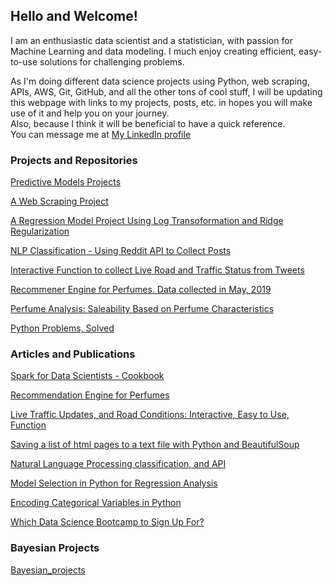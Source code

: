 ## Hello and Welcome!

I am an enthusiastic data scientist and a statistician, with passion for Machine Learning and data modeling. I much enjoy creating efficient, easy-to-use solutions for challenging problems. 

As I'm doing different data science projects using Python, web scraping, APIs, AWS, Git, GitHub, and all the other tons of cool stuff, I will be updating this webpage with links to my projects, posts, etc. in hopes you will make use of it and help you on your journey.
<br /> Also, because I think it will be beneficial to have a quick reference. 
<br /> You can message me at [My LinkedIn profile](https://www.linkedin.com/in/haya-toumy/) 

### Projects and Repositories

[Predictive Models Projects](https://hayatoumy.github.io/predictive_models/)


[A Web Scraping Project](https://hayatoumy.github.io/webscraping-1/)


[A Regression Model Project Using Log Transoformation and Ridge Regularization](https://hayatoumy.github.io/regression_log_transformation/)


[NLP Classification - Using Reddit API to Collect Posts](https://hayatoumy.github.io/classification_api_NLP/)


[Interactive Function to collect Live Road and Traffic Status from Tweets](https://hayatoumy.github.io/road_status_live)


[Recommener Engine for Perfumes. Data collected in May, 2019](https://hayatoumy.github.io/recommender_system/)


[Perfume Analysis: Saleability Based on Perfume Characteristics](https://hayatoumy.github.io/perfume_analysis/)


[Python Problems, Solved](https://hayatoumy.github.io/python_challenges_solutions/)


### Articles and Publications 
[Spark for Data Scientists - Cookbook](https://haya-toumy.gitbook.io/spark-notes/)

[Recommendation Engine for Perfumes](https://medium.com/@haya.toumy/recommender-engine-for-perfumes-35b1a0b0d436)

[Live Traffic Updates, and Road Conditions: Interactive, Easy to Use, Function](https://medium.com/@haya.toumy/interactive-function-to-gather-live-tweets-about-road-conditions-and-traffic-status-91df25289dd9)

[Saving a list of html pages to a text file with Python and BeautifulSoup](https://medium.com/@haya.toumy/how-to-store-scraped-webpages-with-beautifulsoup-in-a-list-then-save-it-to-a-text-file-6629b104035c)

[Natural Language Processing classification, and API](https://medium.com/@haya.toumy/natural-language-processing-apis-and-classification-in-python-a-project-walkthrough-edbd5b501a01)

[Model Selection in Python for Regression Analysis](https://medium.com/@haya.toumy/regression-model-selection-workflow-step-by-step-with-explanations-b6d81612767e)

[Encoding Categorical Variables in Python](https://medium.com/@haya.toumy/encoding-string-variables-in-python-and-dealing-with-null-values-93f8e48fe5c1) 

[Which Data Science Bootcamp to Sign Up For?](https://medium.com/@haya.toumy/which-data-science-bootcamp-should-you-sign-up-for-d857dc52bcdd)


### Bayesian Projects
[Bayesian_projects](https://hayatoumy.github.io/Bayesian_projects)
